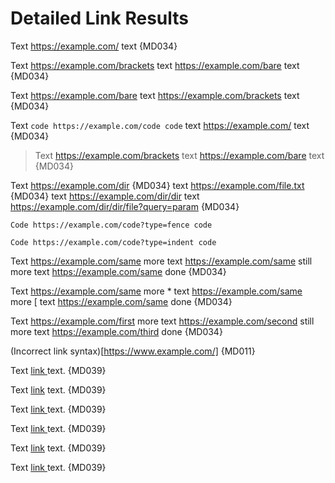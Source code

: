 # Detailed Link Results

Text https://example.com/ text {MD034}

Text <https://example.com/brackets> text https://example.com/bare text {MD034}

Text https://example.com/bare text <https://example.com/brackets> text {MD034}

Text `code https://example.com/code code` text https://example.com/ text {MD034}

> Text <https://example.com/brackets> text https://example.com/bare text {MD034}

Text https://example.com/dir {MD034}
text https://example.com/file.txt {MD034}
text <https://example.com/dir/dir>
text https://example.com/dir/dir/file?query=param {MD034}

```text
Code https://example.com/code?type=fence code
```

    Code https://example.com/code?type=indent code

Text <https://example.com/same> more text https://example.com/same still more text <https://example.com/same> done {MD034}

Text <https://example.com/same> more \* text https://example.com/same more \[ text <https://example.com/same> done {MD034}

Text https://example.com/first more text https://example.com/second still more text https://example.com/third done {MD034}

(Incorrect link syntax)[https://www.example.com/] {MD011}

Text [link ](https://example.com/) text. {MD039}

Text [ link](https://example.com/) text. {MD039}

Text [ link ](https://example.com/) text. {MD039}

Text [link ][reference] text. {MD039}

Text [ link][reference] text. {MD039}

Text [ link ][reference] text. {MD039}

[reference]: https://example.com/

<!-- markdownlint-configure-file {
  "MD013": false,
  "MD046": false
} -->
